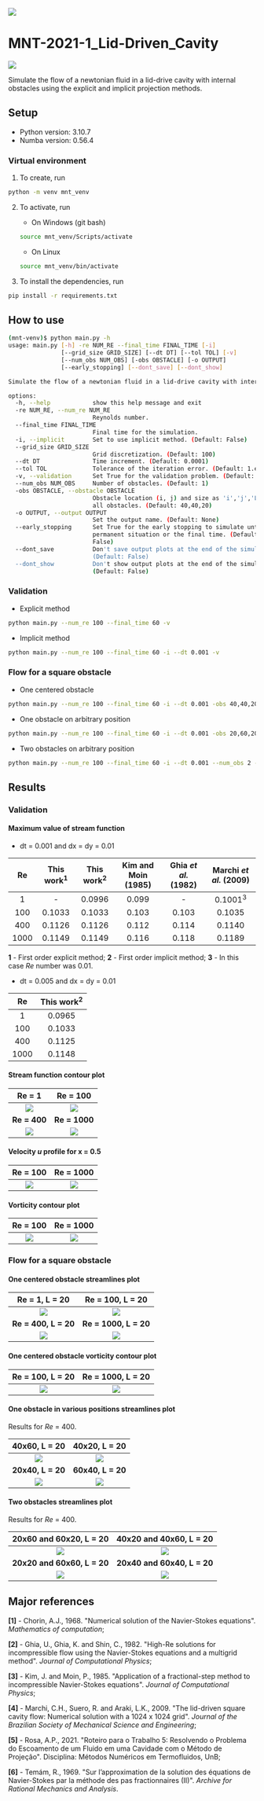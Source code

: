 <!--
Image by Freepik

Link: https://www.freepik.com/free-photo/beautiful-smoke-color-textures_20288179.htm
-->

![](images/cover.jpg)

# MNT-2021-1_Lid-Driven_Cavity

![](https://img.shields.io/badge/version-v0.2-blue)

Simulate the flow of a newtonian fluid in a lid-drive cavity with internal obstacles using the explicit and implicit projection methods.

## Setup

- Python version: 3.10.7
- Numba version: 0.56.4

### Virtual environment

1. To create, run

```bash
python -m venv mnt_venv
```

2. To activate, run

    - On Windows (git bash)
    ```bash
    source mnt_venv/Scripts/activate
    ```
    
    - On Linux
    ```bash
    source mnt_venv/bin/activate
    ```

3. To install the dependencies, run

```bash
pip install -r requirements.txt
```

## How to use

```bash
(mnt-venv)$ python main.py -h
usage: main.py [-h] -re NUM_RE --final_time FINAL_TIME [-i]
               [--grid_size GRID_SIZE] [--dt DT] [--tol TOL] [-v]
               [--num_obs NUM_OBS] [-obs OBSTACLE] [-o OUTPUT]
               [--early_stopping] [--dont_save] [--dont_show]

Simulate the flow of a newtonian fluid in a lid-drive cavity with internal obstacles

options:
  -h, --help            show this help message and exit
  -re NUM_RE, --num_re NUM_RE
                        Reynolds number.
  --final_time FINAL_TIME
                        Final time for the simulation.
  -i, --implicit        Set to use implicit method. (Default: False)
  --grid_size GRID_SIZE
                        Grid discretization. (Default: 100)
  --dt DT               Time increment. (Default: 0.0001)
  --tol TOL             Tolerance of the iteration error. (Default: 1.e-8)
  -v, --validation      Set True for the validation problem. (Default: False)
  --num_obs NUM_OBS     Number of obstacles. (Default: 1)
  -obs OBSTACLE, --obstacle OBSTACLE
                        Obstacle location (i, j) and size as 'i','j','L' for
                        all obstacles. (Default: 40,40,20)
  -o OUTPUT, --output OUTPUT
                        Set the output name. (Default: None)
  --early_stopping      Set True for the early stopping to simulate until the
                        permanent situation or the final time. (Default:
                        False)
  --dont_save           Don't save output plots at the end of the simulation.
                        (Default: False)
  --dont_show           Don't show output plots at the end of the simulation.
                        (Default: False)
```

### Validation

- Explicit method

```bash
python main.py --num_re 100 --final_time 60 -v
```

- Implicit method

```bash
python main.py --num_re 100 --final_time 60 -i --dt 0.001 -v
```

### Flow for a square obstacle

- One centered obstacle

```bash
python main.py --num_re 100 --final_time 60 -i --dt 0.001 -obs 40,40,20
```

- One obstacle on arbitrary position

```bash
python main.py --num_re 100 --final_time 60 -i --dt 0.001 -obs 20,60,20
```

- Two obstacles on arbitrary position

```bash
python main.py --num_re 100 --final_time 60 -i --dt 0.001 --num_obs 2 -obs 20,60,20,60,20,20
```

## Results

### Validation

#### Maximum value of stream function

- dt = 0.001 and dx = dy = 0.01

|  Re  | This work<sup>1</sup> | This work<sup>2</sup> | Kim and Moin (1985) | Ghia *et al.* (1982) | Marchi *et al.* (2009) |
|:----:|:---------------------:|:---------------------:|:-------------------:|:--------------------:|:----------------------:|
|   1  |           -           |         0.0996        |        0.099        |           -          |   0.1001<sup>3</sup>   |
|  100 |         0.1033        |         0.1033        |        0.103        |         0.103        |         0.1035         |
|  400 |         0.1126        |         0.1126        |        0.112        |         0.114        |         0.1140         |
| 1000 |         0.1149        |         0.1149        |        0.116        |         0.118        |         0.1189         |

**1** - First order explicit method; **2** - First order implicit method; **3** - In this case *Re* number was 0.01.

- dt = 0.005 and dx = dy = 0.01

|  Re  | This work<sup>2</sup> |
|:----:|:---------------------:|
|   1  |         0.0965        |
|  100 |         0.1033        |
|  400 |         0.1125        |
| 1000 |         0.1148        |

#### Stream function contour plot

|                  **Re = 1**                  |                 **Re = 100**                  |
|:--------------------------------------------:|:---------------------------------------------:|
|   ![](images/implicit/Re_1_imp_contour.jpg)  |  ![](images/implicit/Re_100_imp_contour.jpg)  |
|                  **Re = 400**                |                 **Re = 1000**                 |
|  ![](images/implicit/Re_400_imp_contour.jpg) | ![](images/implicit/Re_1000_imp_contour.jpg)  |

#### Velocity *u* profile for x = 0.5

|                  **Re = 100**                  |                   **Re = 1000**                 |
|:----------------------------------------------:|:-----------------------------------------------:|
| ![](images/implicit/Re_100_imp_u_velocity.jpg) | ![](images/implicit/Re_1000_imp_u_velocity.jpg) |

#### Vorticity contour plot

|                  **Re = 100**                 |                    **Re = 1000**               |
|:---------------------------------------------:|:----------------------------------------------:|
| ![](images/implicit/Re_100_imp_vorticity.jpg) | ![](images/implicit/Re_1000_imp_vorticity.jpg) |

### Flow for a square obstacle

#### One centered obstacle streamlines plot

|                **Re = 1, L = 20**              |              **Re = 100,  L = 20**              |
|:----------------------------------------------:|:-----------------------------------------------:|
|  ![](images/centered/Re_1_imp_obs_stream.jpg)  |  ![](images/centered/Re_100_imp_obs_stream.jpg) |
|               **Re = 400,  L = 20**            |              **Re = 1000,  L = 20**             |
| ![](images/centered/Re_400_imp_obs_stream.jpg) | ![](images/centered/Re_1000_imp_obs_stream.jpg) |

#### One centered obstacle vorticity contour plot

|                **Re = 100, L = 20**               |                **Re = 1000, L = 20**               |
|:-------------------------------------------------:|:--------------------------------------------------:|
| ![](images/centered/Re_100_imp_obs_vorticity.jpg) | ![](images/centered/Re_1000_imp_obs_vorticity.jpg) |

#### One obstacle in various positions streamlines plot

Results for *Re* = 400.

|              **40x60, L = 20**             |              **40x20, L = 20**             |
|:------------------------------------------:|:------------------------------------------:|
| ![](images/various_pos/Re400_b_stream.jpg) | ![](images/various_pos/Re400_h_stream.jpg) |
|              **20x40, L = 20**             |              **60x40, L = 20**             |
| ![](images/various_pos/Re400_d_stream.jpg) | ![](images/various_pos/Re400_f_stream.jpg) |

#### Two obstacles streamlines plot

Results for *Re* = 400.

|           **20x60 and 60x20, L = 20**         |           **40x20 and 40x60, L = 20**         |
|:---------------------------------------------:|:---------------------------------------------:|
| ![](images/two_obstacles/Re400_2a_stream.jpg) | ![](images/two_obstacles/Re400_2b_stream.jpg) |
|           **20x20 and 60x60, L = 20**         |           **20x40 and 60x40, L = 20**         |
| ![](images/two_obstacles/Re400_2c_stream.jpg) | ![](images/two_obstacles/Re400_2d_stream.jpg) |

## Major references

**[1]** - Chorin, A.J., 1968. "Numerical solution of the Navier-Stokes equations". *Mathematics of computation*;

**[2]** - Ghia, U., Ghia, K. and Shin, C., 1982. "High-Re solutions for incompressible flow using the Navier-Stokes equations and a multigrid method". *Journal of Computational Physics*;

**[3]** - Kim, J. and Moin, P., 1985. "Application of a fractional-step method to incompressible Navier-Stokes equations". *Journal of Computational Physics*;

**[4]** - Marchi, C.H., Suero, R. and Araki, L.K., 2009. "The lid-driven square cavity flow: Numerical solution with a 1024 x 1024 grid". *Journal of the Brazilian Society of Mechanical Science and Engineering*;

**[5]** - Rosa, A.P., 2021. "Roteiro para o Trabalho 5: Resolvendo o Problema do Escoamento de um Fluido em uma Cavidade com o Método de Projeção". Disciplina: Métodos Numéricos em Termofluidos, UnB;

**[6]** - Temám, R., 1969. "Sur l’approximation de la solution des équations de Navier-Stokes par la méthode des pas fractionnaires (II)". *Archive for Rational Mechanics and Analysis*.